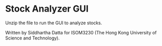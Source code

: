 # Stock Analyzer GUI

Unzip the file to run the GUI to analyze stocks.

Written by Siddhartha Datta for ISOM3230 (The Hong Kong University of Science and Technology).
